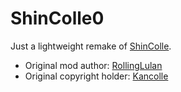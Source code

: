 ShinColle0
=======
Just a lightweight remake of [ShinColle](https://www.curseforge.com/minecraft/mc-mods/shincolle).


* Original mod author: [RollingLulan](https://github.com/PinkaLulan)
* Original copyright holder: [Kancolle](https://games.dmm.com/detail/kancolle)

